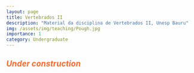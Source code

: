 ```yaml
---
layout: page
title: Vertebrados II
description: "Material da disciplina de Vertebrados II, Unesp Bauru"
img: /assets/img/teaching/Pough.jpg
importance: 1
category: Undergraduate
---
```

<h2 style="color: #ff692b;"><em>Under construction</em></h2>
